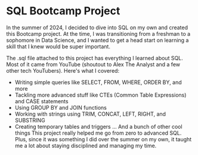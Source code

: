 # SQL Bootcamp Project
In the summer of 2024, I decided to dive into SQL on my own and created this Bootcamp project. At the time, I was transitioning from a freshman to a sophomore in Data Science, and I wanted to get a head start on learning a skill that I knew would be super important.

The .sql file attached to this project has everything I learned about SQL. Most of it came from YouTube (shoutout to Alex The Analyst and a few other tech YouTubers). Here's what I covered:

- Writing simple queries like SELECT, FROM, WHERE, ORDER BY, and more
- Tackling more advanced stuff like CTEs (Common Table Expressions) and CASE statements
- Using GROUP BY and JOIN functions
- Working with strings using TRIM, CONCAT, LEFT, RIGHT, and SUBSTRING
- Creating temporary tables and triggers
... And a bunch of other cool things
This project really helped me go from zero to advanced SQL. Plus, since it was something I did over the summer on my own, it taught me a lot about staying disciplined and managing my time.
